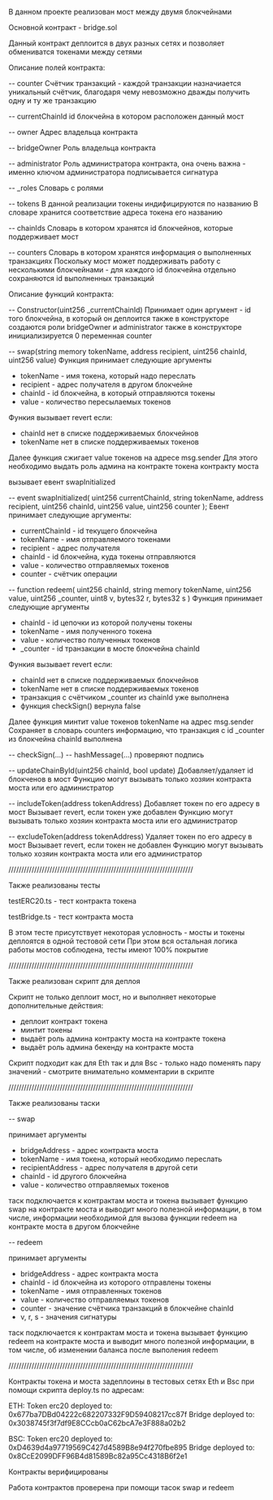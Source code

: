 В данном проекте реализован мост между двумя блокчейнами

Основной контракт - bridge.sol

Данный контракт деплоится в двух разных сетях и позволяет обмениватся токенами между сетями

Описание полей контракта:

-- counter
Счётчик транзакций - каждой транзакции назначиается уникальный счётчик, благодаря чему невозможно дважды получить одну и ту же транзакцию

-- currentChainId
id блокчейна в котором расположен данный мост

-- owner
Адрес владельца контракта

-- bridgeOwner
Роль владельца контракта

-- administrator
Роль администратора контракта, она очень важна - именно ключом администратора подписывается сигнатура

-- _roles
Словарь с ролями

-- tokens
В данной реализации токены индифицируются по названию
В словаре хранится соответствие адреса токена его названию

-- chainIds
Словарь в котором хранятся id блокчейнов, которые поддерживает мост

-- counters
Словарь в котором хранятся информация о выполненных транзакциях
Поскольку мост может поддерживать работу с несколькими блокчейнами - для каждого id блокчейна отдельно сохраняются id выполненных транзакций


Описание функций контракта:

-- Constructor(uint256 _currentChainId)
Принимает один аргумент - id того блокчейна, в который он деплоится
также в конструкторе создаются роли bridgeOwner и administrator
также в конструкторе инициализируется 0 переменная counter

-- swap(string memory tokenName, address recipient, uint256 chainId, uint256 value)
Функция принимает следующие аргументы
- tokenName - имя токена, который надо переслать
- recipient - адрес получателя в другом блокчейне
- chainId - id блокчейна, в который отправляются токены
- value - количество пересылаемых токенов

Функия вызывает revert если:
- chainId нет в списке поддерживаемых блокчейнов
- tokenName нет в списке поддерживаемых токенов

Далее функция сжигает value токенов на адресе msg.sender
Для этого необходимо выдать роль админа на контракте токена контракту моста

вызывает евент swapInitialized

-- event swapInitialized( 
        uint256 currentChainId,
        string tokenName,
        address recipient,
        uint256 chainId,
        uint256 value,
        uint256 counter
    );
Евент принимает следующие аргументы:
- currentChainId - id текущего блокчейна
- tokenName - имя отправляемого токенами
- recipient - адрес получателя
- chainId - id блокчейна, куда токены отправляются
- value - количество отправляемых токенов
- counter - счётчик операции

--  function redeem(
        uint256 chainId,
        string memory tokenName,
        uint256 value,
        uint256 _counter,
        uint8 v,
        bytes32 r,
        bytes32 s
    ) 
Функция принимает следующие аргументы
- chainId - id цепочки из которой получены токены
- tokenName - имя полученного токена
- value - количество полученных токенов
- _counter - id транзакции в мосте блокчейна chainId

Функия вызывает revert если:
- chainId нет в списке поддерживаемых блокчейнов
- tokenName нет в списке поддерживаемых токенов
- транзакция с счётчиком _counter из chainId уже выполнена
- функция checkSign() вернула false

Далее функция минтит value токенов tokenName на адрес msg.sender
Сохраняет в словарь counters информацию, что транзакция с id _counter из блокчейна chainId выполнена

-- checkSign(...)
-- hashMessage(...)
проверяют подпись

-- updateChainById(uint256 chainId, bool update)
Добавляет/удаляет id блокченов в мост
Функцию могут вызывать только хозяин контракта моста или его администратор

-- includeToken(address tokenAddress)
Добавляет токен по его адресу в мост
Вызывает revert, если токен уже добавлен
Функцию могут вызывать только хозяин контракта моста или его администратор

-- excludeToken(address tokenAddress)
Удаляет токен по его адресу в мост
Вызывает revert, если токен не добавлен
Функцию могут вызывать только хозяин контракта моста или его администратор

////////////////////////////////////////////////////////////////////////

Также реализованы тесты

testERC20.ts - тест контракта токена

testBridge.ts - тест контракта моста

В этом тесте присутствует некоторая условность - мосты и токены деплоятся в одной тестовой сети
При этом вся остальная логика работы мостов соблюдена, тесты имеют 100% покрытие

////////////////////////////////////////////////////////////////////////

Также реализован скрипт для деплоя

Скрипт не только деплоит мост, но и выполняет некоторые дополнительные действия:
- деплоит контракт токена
- минтит токены
- выдаёт роль админа контракту моста на контракте токена
- выдаёт роль админа бекенду на контракте моста

Скрипт подходит как для Eth так и для Bsc - только надо поменять пару значений - смотрите внимательно комментарии в скрипте

////////////////////////////////////////////////////////////////////////

Также реализованы таски

-- swap

принимает аргументы
- bridgeAddress - адрес контракта моста
- tokenName - имя токена, который необходимо переслать
- recipientAddress - адрес получателя в другой сети
- chainId - id другого блокчейна
- value - количество отправляемых токенов

таск подключается к контрактам моста и токена
вызывает функцию swap на контракте моста
и выводит много полезной информации, в том числе, информации необходимой для вызова функции redeem на контракте моста в другом блокчейне

-- redeem

принимает аргументы
- bridgeAddress - адрес контракта моста
- chainId - id блокчейна из которого отправлены токены
- tokenName - имя отправленных токенов
- value - количество отправляемых токенов
- counter - значение счётчика транзакций в блокчейне chainId
- v, r, s - значения сигнатуры

таск подключается к контрактам моста и токена
вызывает функцию redeem на контракте моста
и выводит много полезной информации, в том числе, об изменении баланса после выполения redeem

////////////////////////////////////////////////////////////////////////

Контракты токена и моста задеплоины в тестовых сетях Eth и Bsc при помощи скрипта deploy.ts
по адресам:

ETH:
Token erc20 deployed to: 0x677ba7DBd04222c682207332F9D59408217cc87f
Bridge deployed to: 0x3038745f3f7df9E8CCcb0aC62bcA7e3F888a02b2

BSC:
Token erc20 deployed to: 0xD4639d4a97719569C427d4589B8e94f270fbe895
Bridge deployed to: 0x8CcE2099DFF96B4d81589Bc82a95Cc4318B6f2e1

Контракты верифицированы

Работа контрактов проверена при помощи тасок swap и redeem
